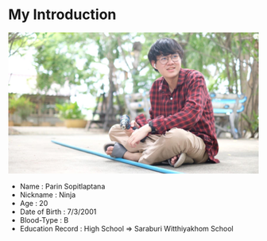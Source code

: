 # My Introduction
![](me.jpg)

* Name : Parin Sopitlaptana
* Nickname : Ninja
* Age : 20
* Date of Birth : 7/3/2001
* Blood-Type : B
* Education Record : High School => Saraburi Witthiyakhom School
  
                          